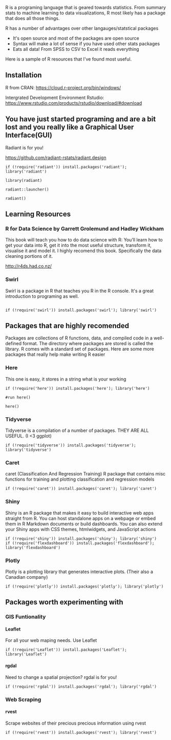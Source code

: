 

R is a programing language that is geared towards statistics. From summary stats to machine learning to data visualizations, R most likely has a package that does all those things. 

R has a number of advantages over other langauges/statstical packages 

- It's open source and most of the packages are open source 
- Syntax will make a lot of sense if you have used other stats packages
- Eats all data! From SPSS to CSV to Excel it reads everything 


Here is a sample of R resources that I've found most useful. 


## Installation  

R from CRAN: https://cloud.r-project.org/bin/windows/ 

Intergrated Development Environment Rstudio: https://www.rstudio.com/products/rstudio/download/#download 

## You have just started programing and are a bit lost and you really like a Graphical User Interface(GUI)

Radiant is for you! 

https://github.com/radiant-rstats/radiant.design  

```{r}
if (!require('radiant')) install.packages('radiant'); library('radiant')

library(radiant)

radiant::launcher() 

radiant()

```

## Learning Resources 

### R for Data Science by Garrett Grolemund and Hadley Wickham

This book will teach you how to do data science with R: You’ll learn how to get your data into R, get it into the most useful structure, transform it, visualise it and model it. I highly recomend this book. Specifically the data cleaning portions of it. 

http://r4ds.had.co.nz/ 

### Swirl 

Swirl is a package in R that teaches you R in the R console. It's a great introduction to programing as well. 

```{r}

if (!require('swirl')) install.packages('swirl'); library('swirl')

```


## Packages that are highly recomended

Packages are collections of R functions, data, and compiled code in a well-defined format. The directory where packages are stored is called the library. R comes with a standard set of packages. Here are some more packages that really help make writing R easier 

### Here 

This one is easy, it stores in a string what is your working

```{r}
if (!require('here')) install.packages('here'); library('here')

#run here()

here() 

``` 

### Tidyverse 

Tidyverse is a compilation of a number of packages. THEY ARE ALL USEFUL. (I <3 ggplot)

```{r}
if (!require('tidyverse')) install.packages('tidyverse'); library('tidyverse')
```

### Caret 

caret (Classification And Regression Training) R package that contains misc functions for training and plotting classification and regression models

```{r}
if (!require('caret')) install.packages('caret'); library('caret')
```

### Shiny 

Shiny is an R package that makes it easy to build interactive web apps straight from R. You can host standalone apps on a webpage or embed them in R Markdown documents or build dashboards. You can also extend your Shiny apps with CSS themes, htmlwidgets, and JavaScript actions

```{r}
if (!require('shiny')) install.packages('shiny'); library('shiny')
if (!require('flexdashboard')) install.packages('flexdashboard'); library('flexdashboard')

```

### Plotly

Plotly is a plotting library that generates interactive plots. (Their also a Canadian company)

```{r}
if (!require('plotly')) install.packages('plotly'); library('plotly')

```


## Packages worth experimenting with

### GIS Funtionality 

#### Leaflet 

For all your web maping needs. Use Leaflet 

```{r}
if (!require('Leaflet')) install.packages('Leaflet'); library('Leaflet')

```

#### rgdal 

Need to change a spatial projection? rgdal is for you!

```{r}
if (!require('rgdal')) install.packages('rgdal'); library('rgdal')

```



### Web Scraping 

#### rvest 

Scrape websites of their precious precious information using rvest

```{r}
if (!require('rvest')) install.packages('rvest'); library('rvest')

```

